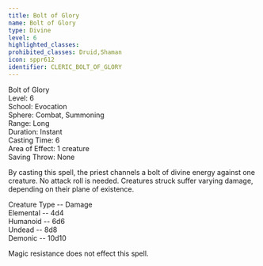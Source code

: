 ```yaml
---
title: Bolt of Glory
name: Bolt of Glory
type: Divine
level: 6
highlighted_classes: 
prohibited_classes: Druid,Shaman
icon: sppr612
identifier: CLERIC_BOLT_OF_GLORY
---
```

Bolt of Glory  
Level: 6  
School: Evocation  
Sphere: Combat, Summoning  
Range: Long  
Duration: Instant  
Casting Time: 6  
Area of Effect: 1 creature  
Saving Throw: None  
  
By casting this spell, the priest channels a bolt of divine energy against one creature. No attack roll is needed. Creatures struck suffer varying damage, depending on their plane of existence.  
  
Creature Type  --  Damage  
 Elemental  --  4d4  
 Humanoid  --  6d6  
 Undead  --  8d8  
 Demonic  --  10d10  
  
Magic resistance does not effect this spell.  
